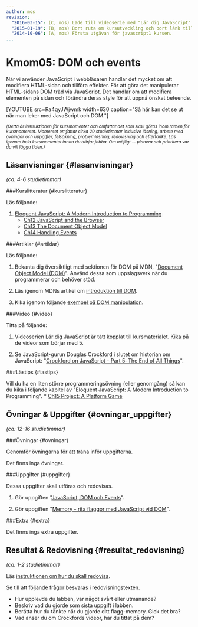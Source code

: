```yaml
---
author: mos
revision:
  "2016-03-15": (C, mos) Lade till videoserie med "Lär dig JavaScript".
  "2015-01-19": (B, mos) Bort ruta om kursutveckling och bort länk till youtube-serie.
  "2014-10-06": (A, mos) Första utgåvan för javascript1 kursen.
...
```

Kmom05: DOM och events
==================================

När vi använder JavaScript i webbläsaren handlar det mycket om att modifiera HTML-sidan och tillföra effekter. För att göra det manipulerar HTML-sidans DOM träd via JavaScript. Det handlar om att modifiera elementen på sidan och förändra deras style för att uppnå önskat beteende.

<!--more-->

[YOUTUBE src=Ra4qyJWjwmk width=630 caption="Så här kan det se ut när man leker med JavaScript och DOM."]

<small>*(Detta är instruktionen för kursmomentet och omfattar det som skall göras inom ramen för kursmomentet. Momentet omfattar cirka 20 studietimmar inklusive läsning, arbete med övningar och uppgifter, felsökning, problemlösning, redovisning och eftertanke. Läs igenom hela kursmomentet innan du börjar jobba. Om möjligt -- planera och prioritera var du vill lägga tiden.)*</small>



Läsanvisningar  {#lasanvisningar}
---------------------------------

*(ca: 4-6 studietimmar)*


###Kurslitteratur  {#kurslitteratur}

Läs följande:

1. [Eloquent JavaScript: A Modern Introduction to Programming](kunskap/boken-eloquent-javascript-a-modern-introduction-to-programming) 
    * [Ch12 JavaScript and the Browser](http://eloquentjavascript.net/12_browser.html)
    * [Ch13 The Document Object Model](http://eloquentjavascript.net/13_dom.html)
    * [Ch14 Handling Events](http://eloquentjavascript.net/14_event.html)



###Artiklar {#artiklar}

Läs följande:

1. Bekanta dig översiktligt med sektionen för DOM på MDN, "[Document Object Model (DOM)](https://developer.mozilla.org/en-US/docs/DOM)". Använd dessa som uppslagsverk när du programmerar och behöver stöd.

2. Läs igenom MDNs artikel om [introduktion till DOM](https://developer.mozilla.org/en-US/docs/Web/API/Document_Object_Model/Introduction).

3. Kika igenom följande [exempel på DOM manipulation](https://developer.mozilla.org/en-US/docs/Web/API/Document_Object_Model/Examples).



###Video  {#video}

Titta på följande:

1. Videoserien [Lär dig JavaScript](https://www.youtube.com/playlist?list=PLKtP9l5q3ce-Id4-mxJK1Pi91_7Ob1W-K) är tätt kopplat till kursmaterialet. Kika på de videor som börjar med 5.

1. Se JavaScript-gurun Douglas Crockford i slutet om historian om JavaScript: "[Crockford on JavaScript - Part 5: The End of All Things](https://www.youtube.com/watch?v=47Ceot8yqeI)".

<!--
2. Fortsätt titta på Code Academy serien om "[Learning JavaScript Programming](https://www.youtube.com/playlist?list=PLoDk0fP8MgnKzxbjc1-mp4ljRO0JRrPUA)". Titta på delarna 51-66 som har fokus på DOM.
-->


###Lästips {#lastips}

Vill du ha en liten större programmeringsövning (eller genomgång) så kan du kika i följande kapitel av "Eloquent JavaScript: A Modern Introduction to Programming".
    * [Ch15 Project: A Platform Game](http://eloquentjavascript.net/15_game.html)



Övningar & Uppgifter  {#ovningar_uppgifter}
-------------------------------------------

*(ca: 12-16 studietimmar)*


###Övningar {#ovningar}

Genomför övningarna för att träna inför uppgifterna.

Det finns inga övningar.



###Uppgifter {#uppgifter}

Dessa uppgifter skall utföras och redovisas.

1. Gör uppgiften "[JavaScript, DOM och Events](uppgift/javascript-dom-och-events)".

2. Gör uppgiften "[Memory - rita flaggor med JavaScript vid DOM](uppgift/memory-rita-flaggor-med-javascript-och-dom)".



###Extra {#extra}

Det finns inga extra uppgifter.

<!--
Lös följande extrauppgifter om du har tid.

1. Gör uppgiften "[Flytta Baddie på webbsida (#4)](uppgift/flytta-baddie-pa-webbsida-4)" som handlar om att bygga baddien med objekt.
-->


Resultat & Redovisning  {#resultat_redovisning}
-----------------------------------------------

*(ca: 1-2 studietimmar)*

Läs [instruktionen om hur du skall redovisa](javascript1/redovisa).

Se till att följande frågor besvaras i redovisningstexten.

* Hur upplevde du labben, var något svårt eller utmanande?
* Beskriv vad du gjorde som sista uppgift i labben.
* Berätta hur du tänkte när du gjorde ditt flagg-memory. Gick det bra?
* Vad anser du om Crockfords videor, har du tittat på dem?




